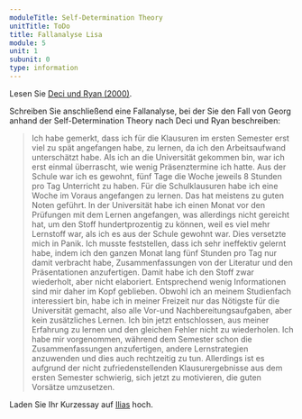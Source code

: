 ```yaml
---
moduleTitle: Self-Determination Theory
unitTitle: ToDo
title: Fallanalyse Lisa
module: 5
unit: 1
subunit: 0
type: information
---
```


Lesen Sie [Deci und Ryan (2000)](https://ilias.uni-freiburg.de/goto.php?target=file_1294198_download&client_id=unifreiburg).

Schreiben Sie anschließend eine Fallanalyse, bei der Sie den Fall von Georg anhand der Self-Determination Theory nach Deci und Ryan beschreiben:  

> Ich habe gemerkt, dass ich für die Klausuren im ersten Semester erst viel zu spät angefangen habe, zu lernen, da ich den Arbeitsaufwand unterschätzt habe. Als ich an die Universität gekommen bin, war ich erst einmal überrascht, wie wenig Präsenztermine ich hatte. Aus der Schule war ich es gewohnt, fünf Tage die Woche jeweils 8 Stunden pro Tag Unterricht zu haben. Für die Schulklausuren habe ich eine Woche im Voraus angefangen zu lernen. Das hat meistens zu guten Noten geführt. In der Universität habe ich einen Monat vor den Prüfungen mit dem Lernen angefangen, was allerdings nicht gereicht hat, um den Stoff hundertprozentig zu können, weil es viel mehr Lernstoff war, als ich es aus der Schule gewohnt war. Dies versetzte mich in Panik. Ich musste feststellen, dass ich sehr ineffektiv gelernt habe, indem ich den ganzen Monat lang fünf Stunden pro Tag nur damit verbracht habe, Zusammenfassungen von der Literatur und den Präsentationen anzufertigen. Damit habe ich den Stoff zwar wiederholt, aber nicht elaboriert. Entsprechend wenig Informationen sind mir daher im Kopf geblieben. Obwohl ich an meinem Studienfach interessiert bin, habe ich in meiner Freizeit nur das Nötigste für die Universität gemacht, also alle Vor-und Nachbereitungsaufgaben, aber kein zusätzliches Lernen. Ich bin jetzt entschlossen, aus meiner Erfahrung zu lernen und den gleichen Fehler nicht zu wiederholen. Ich habe mir vorgenommen, während dem Semester schon die Zusammenfassungen anzufertigen, andere Lernstrategien anzuwenden und dies auch rechtzeitig zu tun. Allerdings ist es aufgrund der nicht zufriedenstellenden Klausurergebnisse aus dem ersten Semester schwierig, sich jetzt zu motivieren, die guten Vorsätze umzusetzen.

Laden Sie Ihr Kurzessay auf [Ilias](https://ilias.uni-freiburg.de/goto.php?target=exc_1239027&client_id=unifreiburg) hoch. 
